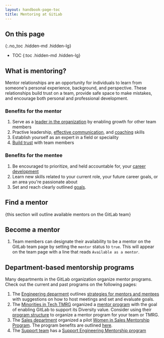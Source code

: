 ```yaml
---
layout: handbook-page-toc
title: Mentoring at GitLab
---
```


## On this page
{:.no_toc .hidden-md .hidden-lg}

- TOC
{:toc .hidden-md .hidden-lg}

## What is mentoring?

Mentor relationships are an opportunity for individuals to learn from someone's personal experience, background, and perspective. These relationships build trust on a team, provide safe space to make mistakes, and encourage both personal and professional development.

### Benefits for the mentor

1. Serve as a [leader in the organization](/handbook/leadership/) by enabling growth for other team members
1. Practive leadership, [effective communication](/handbook/communication/), and [coaching](/handbook/leadership/coaching/) skills
1. Establish yourself as an expert in a field or speciality
1. [Build trust](/handbook/leadership/building-trust/) with team members

### Benefits for the mentee

1. Be encouraged to prioritize, and held accountable for, your [career development](/handbook/people-group/learning-and-development/career-development/) 
1. Learn new skills related to your current role, your future career goals, or an area you're passionate about
1. Set and reach clearly outlined [goals](/company/okrs/).

## Find a mentor

{this section will outline available mentors on the GitLab team}

## Become a mentor

1. Team members can designate their availability to be a mentor on the GitLab team page by setting the `mentor` status to `true`. This will appear on the team page with a line that reads `Available as a mentor`.


## Department-based mentorship programs

Many departments in the GitLab organization organize mentor programs. Check out the current and past programs on the following pages:

1. The [Engineering deparment](/handbook/engineering/) outlines [strategies for mentors and mentees](/handbook/engineering/career-development/mentoring/) with suggestions on how to host meetings and set and evaluate goals.
1. The [Minorities in Tech TMRG](/company/culture/inclusion/erg-minorities-in-tech/) organized a [mentor program](/company/culture/inclusion/erg-minorities-in-tech/mentoring/) with the goal of enabling GitLab to support its Diversity value. Consider using their [program structure](/company/culture/inclusion/erg-minorities-in-tech/mentoring/program-structure/) to organize a mentor program for your team or TMRG.
1. The [Sales department](/handbook/sales/) organized a pilot [Women in Sales Mentorship Program](/handbook/people-group/women-in-sales-mentorship-pilot-program/#women-in-sales-mentorship-program-pilot). The program benefits are outlined [here](/handbook/people-group/women-in-sales-mentorship-pilot-program/#program-benefits).
1. The [Support team](/handbook/support/) has a [Support Engineering Mentorship program](/handbook/support/engineering/mentorship.html)
